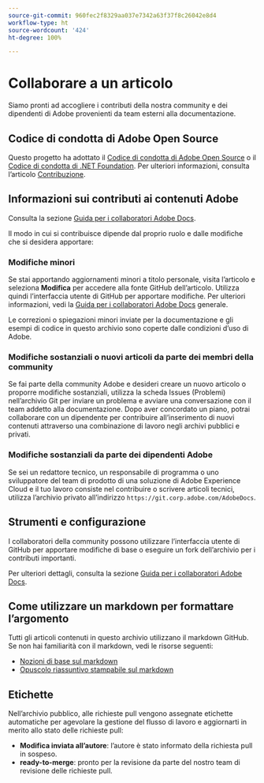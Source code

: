 ```yaml
---
source-git-commit: 960fec2f8329aa037e7342a63f37f8c26042e8d4
workflow-type: ht
source-wordcount: '424'
ht-degree: 100%

---
```

# Collaborare a un articolo

Siamo pronti ad accogliere i contributi della nostra community e dei dipendenti di Adobe provenienti da team esterni alla documentazione.

## Codice di condotta di Adobe Open Source

Questo progetto ha adottato il [Codice di condotta di Adobe Open Source](code-of-conduct.md) o il [Codice di condotta di .NET Foundation](https://dotnetfoundation.org/code-of-conduct). Per ulteriori informazioni, consulta l’articolo [Contribuzione](contributing.md).

## Informazioni sui contributi ai contenuti Adobe

Consulta la sezione [Guida per i collaboratori Adobe Docs](https://experienceleague.adobe.com/docs/contributor/contributor-guide/introduction.html?lang=it).

Il modo in cui si contribuisce dipende dal proprio ruolo e dalle modifiche che si desidera apportare:

### Modifiche minori

Se stai apportando aggiornamenti minori a titolo personale, visita l’articolo e seleziona **Modifica** per accedere alla fonte GitHub dell’articolo. Utilizza quindi l’interfaccia utente di GitHub per apportare modifiche. Per ulteriori informazioni, vedi la [Guida per i collaboratori Adobe Docs](https://experienceleague.adobe.com/docs/contributor/contributor-guide/introduction.html?lang=it) generale.

Le correzioni o spiegazioni minori inviate per la documentazione e gli esempi di codice in questo archivio sono coperte dalle condizioni d’uso di Adobe.

### Modifiche sostanziali o nuovi articoli da parte dei membri della community

Se fai parte della community Adobe e desideri creare un nuovo articolo o proporre modifiche sostanziali, utilizza la scheda Issues (Problemi) nell’archivio Git per inviare un problema e avviare una conversazione con il team addetto alla documentazione. Dopo aver concordato un piano, potrai collaborare con un dipendente per contribuire all’inserimento di nuovi contenuti attraverso una combinazione di lavoro negli archivi pubblici e privati.

<!--
If you submit a pull request with significant changes to documentation and code examples, you'll see a message in the pull request asking you to submit an online contribution license agreement (CLA). We need you to complete the online form before we can review your pull request.
-->

### Modifiche sostanziali da parte dei dipendenti Adobe

Se sei un redattore tecnico, un responsabile di programma o uno sviluppatore del team di prodotto di una soluzione di Adobe Experience Cloud e il tuo lavoro consiste nel contribuire o scrivere articoli tecnici, utilizza l’archivio privato all’indirizzo `https://git.corp.adobe.com/AdobeDocs`.

<!--Employees from other parts of the Adobe world should use the public repo for minor updates.-->

## Strumenti e configurazione

I collaboratori della community possono utilizzare l’interfaccia utente di GitHub per apportare modifiche di base o eseguire un fork dell’archivio per i contributi importanti.

Per ulteriori dettagli, consulta la sezione [Guida per i collaboratori Adobe Docs](https://experienceleague.adobe.com/docs/contributor/contributor-guide/introduction.html?lang=it).

## Come utilizzare un markdown per formattare l’argomento

Tutti gli articoli contenuti in questo archivio utilizzano il markdown GitHub. Se non hai familiarità con il markdown, vedi le risorse seguenti:

* [Nozioni di base sul markdown](https://help.github.com/articles/getting-started-with-writing-and-formatting-on-github/)
* [Opuscolo riassuntivo stampabile sul markdown](https://guides.github.com/pdfs/markdown-cheatsheet-online.pdf)

## Etichette

Nell’archivio pubblico, alle richieste pull vengono assegnate etichette automatiche per agevolare la gestione del flusso di lavoro e aggiornarti in merito allo stato delle richieste pull:

* **Modifica inviata all’autore**: l’autore è stato informato della richiesta pull in sospeso.
* **ready-to-merge**: pronto per la revisione da parte del nostro team di revisione delle richieste pull.
